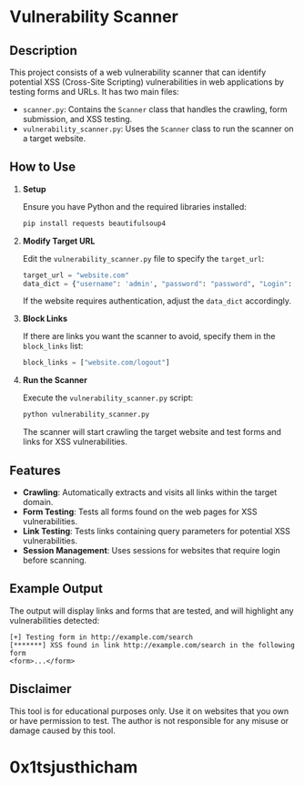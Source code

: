 # Vulnerability Scanner

## Description

This project consists of a web vulnerability scanner that can identify potential XSS (Cross-Site Scripting) vulnerabilities in web applications by testing forms and URLs. It has two main files:

- `scanner.py`: Contains the `Scanner` class that handles the crawling, form submission, and XSS testing.
- `vulnerability_scanner.py`: Uses the `Scanner` class to run the scanner on a target website.

## How to Use

1. **Setup**

   Ensure you have Python and the required libraries installed:

   ```bash
   pip install requests beautifulsoup4
   ```

2. **Modify Target URL**

   Edit the `vulnerability_scanner.py` file to specify the `target_url`:

   ```python
   target_url = "website.com"
   data_dict = {"username": 'admin', "password": "password", "Login": "submit"}
   ```

   If the website requires authentication, adjust the `data_dict` accordingly.

3. **Block Links**

   If there are links you want the scanner to avoid, specify them in the `block_links` list:

   ```python
   block_links = ["website.com/logout"]
   ```

4. **Run the Scanner**

   Execute the `vulnerability_scanner.py` script:

   ```bash
   python vulnerability_scanner.py
   ```

   The scanner will start crawling the target website and test forms and links for XSS vulnerabilities.

## Features

- **Crawling**: Automatically extracts and visits all links within the target domain.
- **Form Testing**: Tests all forms found on the web pages for XSS vulnerabilities.
- **Link Testing**: Tests links containing query parameters for potential XSS vulnerabilities.
- **Session Management**: Uses sessions for websites that require login before scanning.

## Example Output

The output will display links and forms that are tested, and will highlight any vulnerabilities detected:

```
[+] Testing form in http://example.com/search
[*******] XSS found in link http://example.com/search in the following form
<form>...</form>
```

## Disclaimer

This tool is for educational purposes only. Use it on websites that you own or have permission to test. The author is not responsible for any misuse or damage caused by this tool.

# 0x1tsjusthicham
